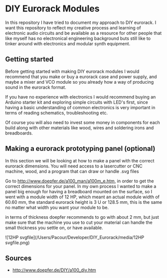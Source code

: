 # DIY Eurorack Modules

In this repository I have tried to document my approach to DIY eurorack. I want this repository to reflect my creative process and learning of electronic audio circuits and be available as a resource for other people that like myself has no electronical engineering background buts still like to tinker around with electronics and modular synth equipment.

## Getting started

Before getting started with making DIY eurorack modules I would recommend that you make or buy a eurorack case and power supply, and maybe a mixer and VCO module so you already how a way of producing sound in the eurorack format.

If you have no experience with electronics I would recommend buying an Arduino starter kit and exploring simple circuits with LED's first, since having a basic understanding of common electronics is very important in terms of reading schematics, troubleshooting etc.

Of course you will also need to invest some money in components for each build along with other materials like wood, wires and soldering irons and breadboards.

## Making a eurorack prototyping panel (optional)

In this section we will be looking at how to make a panel with the correct eurorack dimensions. You will need access to a lasercutter or CNC machine, wood, and a program that can draw or handle .svg files

Go to http://www.doepfer.de/a100_man/a100m_e.htm, in order to get the correct dimensions for your panel. In my own process I wanted to make a panel big enough for having a breadboard mounted on the surface, so I went with a module width of 12 HP, which meant an actual module width of 60.60 mm, the standard eurorack height is 3 U or 128.5 mm, this is the same no matter what width you want your module to be.

in terms of thickness doepfer recommends to go with about 2 mm, but just make sure that the machine you use to cut your material can handle the small thickness you settle on, or have available.

![12HP svgfile](/Users/Pacour/Developer/DIY_Eurorack/media/12HP svgfile.png)

## Sources

- http://www.doepfer.de/DIY/a100_diy.htm